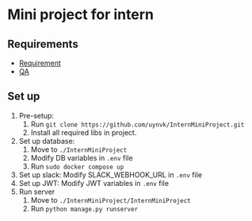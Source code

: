 # Mini project for intern

## Requirements
* [Requirement](https://docs.google.com/document/d/1IzBBIlad8VPO_7FcaLlDki5X8g8EiyWcQfDRw4_ACaA/edit?usp=sharing)
* [QA](https://docs.google.com/spreadsheets/d/1r3qkfMrJ735s77rh9j_q9d6cG9pW6AobuXnzd21fJm4/edit?gid=1150971954#gid=1150971954)

## Set up
1. Pre-setup:
    1. Run `git clone https://github.com/uynvk/InternMiniProject.git`
    2. Install all required libs in project.
2. Set up database:
    1. Move to `./InternMiniProject`
    2. Modify DB variables in `.env` file
    3. Run `sudo docker compose up`
3. Set up slack: Modify SLACK_WEBHOOK_URL in `.env` file
4. Set up JWT: Modify JWT variables in `.env` file
5. Run server
    1. Move to `./InternMiniProject/InternMiniProject`
    2. Run `python manage.py runserver`
